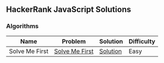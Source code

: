 ## HackerRank JavaScript Solutions

### Algorithms

| Name           | Problem                                                                 | Solution                                           | Difficulty |
| -------------- | ----------------------------------------------------------------------- | -------------------------------------------------- | ---------- |
| Solve Me First | [Solve Me First](https://www.hackerrank.com/challenges/solve-me-first/) | [Solution](../../Algorithms/Warmup/solve_me_first) | Easy       |
